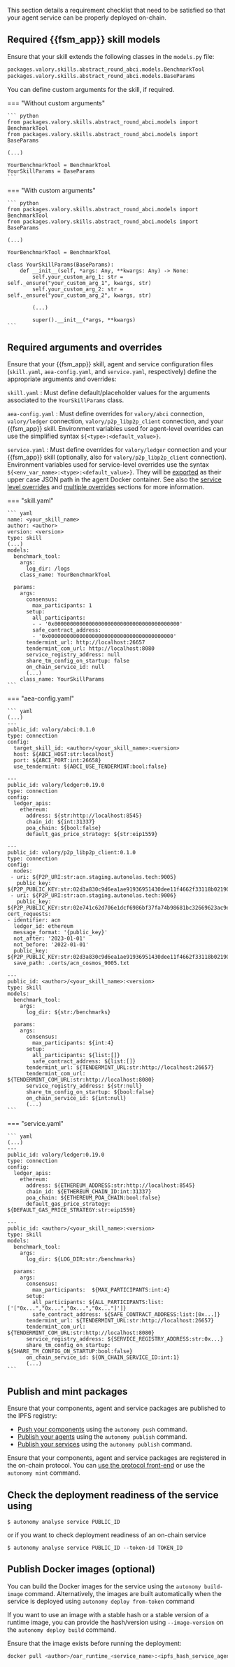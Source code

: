 This section details a requirement checklist that need to be satisfied so that your agent service can be properly deployed on-chain.

## Required {{fsm_app}} skill models

Ensure that your skill extends the following classes in the `models.py` file:

``` python
packages.valory.skills.abstract_round_abci.models.BenchmarkTool
packages.valory.skills.abstract_round_abci.models.BaseParams
```

You can define custom arguments for the skill, if required.

=== "Without custom arguments"

    ``` python
    from packages.valory.skills.abstract_round_abci.models import BenchmarkTool
    from packages.valory.skills.abstract_round_abci.models import BaseParams

    (...)

    YourBenchmarkTool = BenchmarkTool
    YourSkillParams = BaseParams
    ```

=== "With custom arguments"

    ``` python
    from packages.valory.skills.abstract_round_abci.models import BenchmarkTool
    from packages.valory.skills.abstract_round_abci.models import BaseParams

    (...)

    YourBenchmarkTool = BenchmarkTool

    class YourSkillParams(BaseParams):
        def __init__(self, *args: Any, **kwargs: Any) -> None:
            self.your_custom_arg_1: str = self._ensure("your_custom_arg_1", kwargs, str)
            self.your_custom_arg_2: str = self._ensure("your_custom_arg_2", kwargs, str)            
            
            (...)

            super().__init__(*args, **kwargs)
    ```

## Required arguments and overrides

Ensure that your {{fsm_app}} skill, agent and service configuration files (`skill.yaml`, `aea-config.yaml`, and `service.yaml`, respectively) define the appropriate arguments and overrides:

`skill.yaml`
:   Must define default/placeholder values for the arguments associated to the `YourSkillParams` class.

`aea-config.yaml`
:   Must define overrides for `valory/abci` connection, `valory/ledger` connection, `valory/p2p_libp2p_client` connection, and your {{fsm_app}} skill. Environment variables used for agent-level overrides can use the simplified syntax `${<type>:<default_value>}`.

`service.yaml`
:   Must define overrides for `valory/ledger` connection and your {{fsm_app}} skill (optionally, also for `valory/p2p_libp2p_client` connection). Environment variables used for service-level overrides use the syntax `${<env_var_name>:<type>:<default_value>}`. They will be [exported](../guides/service_configuration_file.md#export-to-environment-variables) as their upper case JSON path in the agent Docker container.
See also the [service level overrides](../guides/service_configuration_file.md#service-level-overrides) and [multiple overrides](../guides/service_configuration_file.md#multiple-overrides) sections for more information.

=== "skill.yaml"

    ``` yaml
    name: <your_skill_name>
    author: <author>
    version: <version>
    type: skill    
    (...)
    models:
      benchmark_tool:
        args:
          log_dir: /logs
        class_name: YourBenchmarkTool

      params:
        args:
          consensus:
            max_participants: 1
          setup:
            all_participants:
            - - '0x0000000000000000000000000000000000000000'
            safe_contract_address:
            - '0x0000000000000000000000000000000000000000'
          tendermint_url: http://localhost:26657
          tendermint_com_url: http://localhost:8080
          service_registry_address: null
          share_tm_config_on_startup: false
          on_chain_service_id: null
          (...)
        class_name: YourSkillParams
    ```

=== "aea-config.yaml"

    ``` yaml
    (...)
    ---
    public_id: valory/abci:0.1.0
    type: connection
    config:
      target_skill_id: <author>/<your_skill_name>:<version>
      host: ${ABCI_HOST:str:localhost}
      port: ${ABCI_PORT:int:26658}
      use_tendermint: ${ABCI_USE_TENDERMINT:bool:false}
    
    ---
    public_id: valory/ledger:0.19.0
    type: connection
    config:
      ledger_apis:
        ethereum:
          address: ${str:http://localhost:8545}
          chain_id: ${int:31337}
          poa_chain: ${bool:false}
          default_gas_price_strategy: ${str:eip1559}
           
    ---
    public_id: valory/p2p_libp2p_client:0.1.0
    type: connection
    config:
      nodes:
     - uri: ${P2P_URI:str:acn.staging.autonolas.tech:9005}
       public_key: ${P2P_PUBLIC_KEY:str:02d3a830c9d6ea1ae91936951430dee11f4662f33118b02190693be835359a9d77}
     - uri: ${P2P_URI:str:acn.staging.autonolas.tech:9006}
       public_key: ${P2P_PUBLIC_KEY:str:02e741c62d706e1dcf6986bf37fa74b98681bc32669623ac9ee6ff72488d4f59e8}
    cert_requests:
    - identifier: acn
      ledger_id: ethereum
      message_format: '{public_key}'
      not_after: '2023-01-01'
      not_before: '2022-01-01'
      public_key: ${P2P_PUBLIC_KEY:str:02d3a830c9d6ea1ae91936951430dee11f4662f33118b02190693be835359a9d77}
      save_path: .certs/acn_cosmos_9005.txt

    ---
    public_id: <author>/<your_skill_name>:<version>
    type: skill    
    models:
      benchmark_tool:
        args:
          log_dir: ${str:/benchmarks}

      params:
        args:
          consensus:
            max_participants: ${int:4}
          setup:
            all_participants: ${list:[]}      
            safe_contract_address: ${list:[]}
          tendermint_url: ${TENDERMINT_URL:str:http://localhost:26657}
          tendermint_com_url: ${TENDERMINT_COM_URL:str:http://localhost:8080}
          service_registry_address: ${str:null}
          share_tm_config_on_startup: ${bool:false}
          on_chain_service_id: ${int:null}
          (...)
    ```

=== "service.yaml"

    ``` yaml
    (...)
    ---
    public_id: valory/ledger:0.19.0
    type: connection
    config:
      ledger_apis:
        ethereum:
          address: ${ETHEREUM_ADDRESS:str:http://localhost:8545}
          chain_id: ${ETHEREUM_CHAIN_ID:int:31337}
          poa_chain: ${ETHEREUM_POA_CHAIN:bool:false}
          default_gas_price_strategy: ${DEFAULT_GAS_PRICE_STRATEGY:str:eip1559}
 
    ---
    public_id: <author>/<your_skill_name>:<version>
    type: skill    
    models:
      benchmark_tool:
        args:
          log_dir: ${LOG_DIR:str:/benchmarks}

      params:
        args:
          consensus:
            max_participants:  ${MAX_PARTICIPANTS:int:4}
          setup:
            all_participants: ${ALL_PARTICIPANTS:list:['["0x...","0x...","0x...","0x..."]']}      
            safe_contract_address: ${SAFE_CONTRACT_ADDRESS:list:[0x...]}
          tendermint_url: ${TENDERMINT_URL:str:http://localhost:26657}
          tendermint_com_url: ${TENDERMINT_COM_URL:str:http://localhost:8080}
          service_registry_address: ${SERVICE_REGISTRY_ADDRESS:str:0x...}
          share_tm_config_on_startup: ${SHARE_TM_CONFIG_ON_STARTUP:bool:false}
          on_chain_service_id: ${ON_CHAIN_SERVICE_ID:int:1}
          (...)
    ```

## Publish and mint packages

Ensure that your components, agent and service packages are published to the IPFS registry:

* [Push your components](../guides/publish_fetch_packages.md#push-a-component-on-a-registry) using the `autonomy push` command.
* [Publish your agents](../guides/publish_fetch_packages.md#publish-an-agent-on-a-registry) using the `autonomy publish` command.
* [Publish your services](../guides/publish_fetch_packages.md#publish-a-service-on-a-registry) using the `autonomy publish` command.

Ensure that your components, agent and service packages are registered in the on-chain protocol. You can [use the protocol front-end](../guides/register_packages_on_chain.md) or use the `autonomy mint` command.


## Check the deployment readiness of the service using

```
$ autonomy analyse service PUBLIC_ID
```

or if you want to check deployment readiness of an on-chain service

```
$ autonomy analyse service PUBLIC_ID --token-id TOKEN_ID
```

## Publish Docker images (optional)

You can build the Docker images for the service using the `autonomy build-image` command. Alternatively, the images are built automatically when the service is deployed using `autonomy deploy from-token` command

If you want to use an image with a stable hash or a stable version of a runtime image, you can provide the hash/version using `--image-version` on the `autonomy deploy build` command.

Ensure that the image exists before running the deployment:

```bash
docker pull <author>/oar_runtime_<service_name>:<ipfs_hash_service_agent>
```

